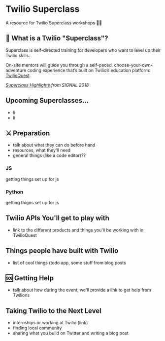 # Twilio Superclass

A resource for Twilio Superclass workshops 🎉😄

## 🤔 What is a Twilio "Superclass"?

Superclass is self-directed training for developers who want to level up their Twilio skills.

On-site mentors will guide you through a self-paced, choose-your-own-adventure coding experience that’s built on Twilio’s education platform: [TwilioQuest](https://www.twilio.com/quest).

*[Superclass Highlights](https://www.youtube.com/watch?v=Epx7a-swzmo) from SIGNAL 2018*

## Upcoming Superclasses...
- li
- li

## ⚔️ Preparation 

- talk about what they can do before hand
- resources, what they'll need 
- general things (like a code editor)??

### JS

getting things set up for js

### Python

getting thigns set up for js

## Twilio APIs You'll get to play with

- link to the different products and things you'll be working with in TwilioQuest

## Things people have built with Twilio

- list of cool things (todo app, some stuff from blog posts

## 🆘 Getting Help

- talk about how during the event, we'll provide a link to get help from Twilions

## Taking Twilio to the Next Level 

- internships or working at Twilio (link)
- finding local community 
- sharing what you build on Twitter and writing a blog post
